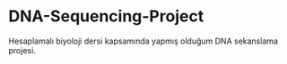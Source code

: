 # DNA-Sequencing-Project
Hesaplamalı biyoloji dersi kapsamında yapmış olduğum DNA sekanslama projesi.
